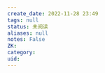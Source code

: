 ```yaml
---
create_date: 2022-11-28 23:49
tags: null
status: 未阅读 
aliases: null
notes: False
ZK: 
category: 
uid: 
---
```



